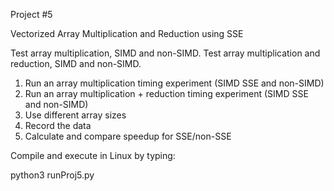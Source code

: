 Project #5

Vectorized Array Multiplication and Reduction using SSE

Test array multiplication, SIMD and non-SIMD. 
Test array multiplication and reduction, SIMD and non-SIMD.

1. Run an array multiplication timing experiment (SIMD SSE and non-SIMD)
2. Run an array multiplication + reduction timing experiment (SIMD SSE and non-SIMD)
3. Use different array sizes
4. Record the data
5. Calculate and compare speedup for SSE/non-SSE

Compile and execute in Linux by typing:

python3 runProj5.py
